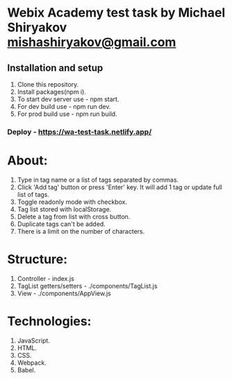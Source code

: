 # Webix Academy test task by Michael Shiryakov <mishashiryakov@gmail.com>
## Installation and setup
1. Clone this repository.
2. Install packages(npm i).
3. To start dev server use - npm start.
4. For dev build use - npm run dev.
5. For prod build use - npm run build.

### Deploy - https://wa-test-task.netlify.app/

# About:
1. Type in tag name or a list of tags separated by commas.
2. Click 'Add tag' button or press 'Enter' key. It will add 1 tag or update full list of tags.
3. Toggle readonly mode with checkbox.
4. Tag list stored with localStorage.
5. Delete a tag from list with cross button.
6. Duplicate tags can't be added.
7. There is a limit on the number of characters.

# Structure:
1. Controller - index.js
2. TagList getters/setters - ./components/TagList.js
3. View - ./components/AppView.js

# Technologies:
1. JavaScript.
2. HTML.
3. CSS.
4. Webpack.
5. Babel.

